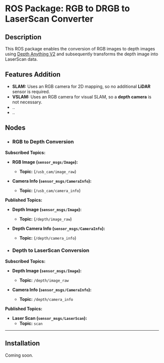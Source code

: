 # ROS Package: RGB to DRGB to LaserScan Converter

## Description
This ROS package enables the conversion of RGB images to depth images using [Depth Anything V2](https://github.com/DepthAnything/Depth-Anything-V2) and subsequently transforms the depth image into LaserScan data.

## Features Addition
- **SLAM:** Uses an RGB camera for 2D mapping, so no additional **LiDAR** sensor is required.
- **VSLAM:** Uses an RGB camera for visual SLAM, so a **depth camera** is not necessary.
- ..
- ..


## Nodes

- ### RGB to Depth Conversion

**Subscribed Topics:**
- **RGB Image (`sensor_msgs/Image`):**
  - **Topic:** (`/usb_cam/image_raw`)

- **Camera Info (`sensor_msgs/CameraInfo`):**
  - **Topic:** (`/usb_cam/camera_info`)

**Published Topics:**
- **Depth Image (`sensor_msgs/Image`):**
  - **Topic:** (`/depth/image_raw`)

- **Depth Camera Info (`sensor_msgs/CameraInfo`):**
  - **Topic:** (`/depth/camera_info`)

- ### Depth to LaserScan Conversion

**Subscribed Topics:**
- **Depth Image (`sensor_msgs/Image`):**
  - **Topic:** `/depth/image_raw`

- **Camera Info (`sensor_msgs/CameraInfo`):**
  - **Topic:** `/depth/camera_info`

**Published Topics:**
- **Laser Scan (`sensor_msgs/LaserScan`):**
  - **Topic:** `scan`

---

## Installation
Coming soon.
